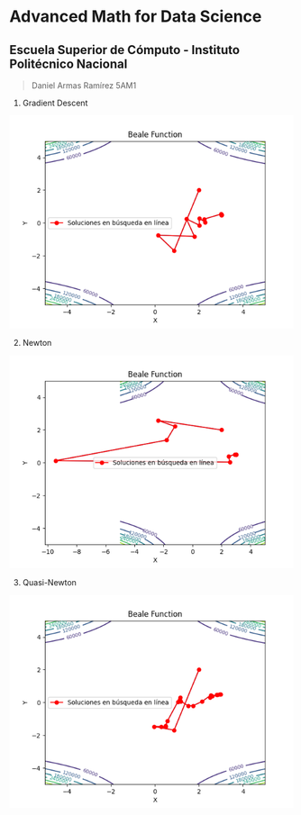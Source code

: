 # Advanced Math for Data Science
## Escuela Superior de Cómputo - Instituto Politécnico Nacional

> Daniel Armas Ramírez
> 5AM1

1. Gradient Descent

![Gradient Descent results](./assets/gradient.png)

2. Newton

![Newton results](./assets/newton.png)

3. Quasi-Newton

![Quasi-Newton results](./assets/quasi.png)